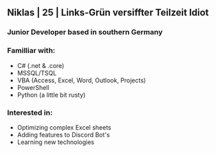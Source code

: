 <h2>Niklas | 25 | Links-Gr&uuml;n versiffter Teilzeit Idiot&nbsp;</h2>
<h3>Junior Developer based in southern Germany</h3>
<h3>Familliar with:</h3>
<ul>
<li>C# (.net &amp; .core)</li>
<li>MSSQL/TSQL&nbsp;</li>
<li>VBA (Access, Excel, Word, Outlook, Projects)</li>
<li>PowerShell</li>
<li>Python (a little bit rusty)</li>
</ul>
<h3>Interested in:</h3>
<ul>
<li>Optimizing complex Excel sheets</li>
<li>Adding features to Discord Bot's</li>
<li>Learning new technologies</li>
</ul>
